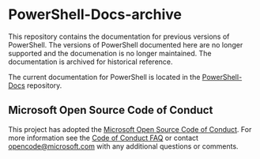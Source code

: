 # PowerShell-Docs-archive

This repository contains the documentation for previous versions of PowerShell. The versions of
PowerShell documented here are no longer supported and the documenation is no longer maintained. The
documentation is archived for historical reference.

The current documentation for PowerShell is located in the [PowerShell-Docs][01] repository.

## Microsoft Open Source Code of Conduct

This project has adopted the [Microsoft Open Source Code of Conduct][02]. For more information see
the [Code of Conduct FAQ][03] or contact [opencode@microsoft.com][04] with any additional questions
or comments.

<!-- link references -->
[01]: https://github.com/MicrosoftDocs/PowerShell-Docs
[02]: https://opensource.microsoft.com/codeofconduct/
[03]: https://opensource.microsoft.com/codeofconduct/faq/
[04]: mailto:opencode@microsoft.com
